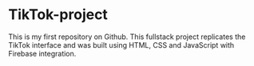 # TikTok-project
This is my first repository on Github. This fullstack project replicates the TikTok interface and was built using HTML, CSS and JavaScript with Firebase integration.
